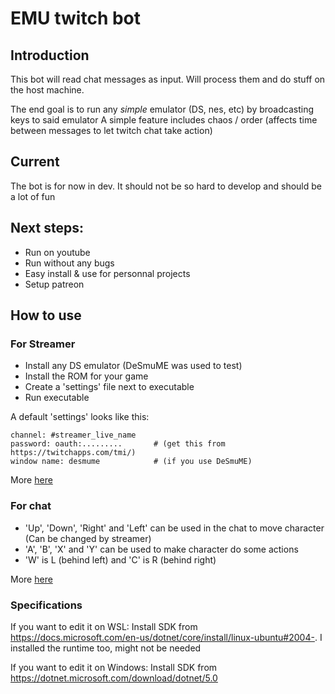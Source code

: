 # EMU twitch bot
## Introduction
This bot will read chat messages as input.
Will process them and do stuff on the host machine. 

The end goal is to run any _simple_ emulator (DS, nes, etc) by broadcasting keys to said emulator
A simple feature includes chaos / order (affects time between messages to let twitch chat take action)

## Current
The bot is for now in dev.
It should not be so hard to develop and should be a lot of fun

## Next steps:
- Run on youtube
- Run without any bugs
- Easy install & use for personnal projects
- Setup patreon

## How to use
### For Streamer
- Install any DS emulator (DeSmuME was used to test)
- Install the ROM for your game
- Create a 'settings' file next to executable
- Run executable

A default 'settings' looks like this:
```
channel: #streamer_live_name
password: oauth:.........       # (get this from https://twitchapps.com/tmi/)
window name: desmume            # (if you use DeSmuME)
```

More [here](https://github.com/erwanvivien/stream-chat-bot-dotnet/blob/main/streamer/README.md)

### For chat
- 'Up', 'Down', 'Right' and 'Left' can be used in the chat to move character (Can be changed by streamer)
- 'A', 'B', 'X' and 'Y' can be used to make character do some actions
- 'W' is L (behind left) and 'C' is R (behind right)

More [here](https://github.com/erwanvivien/stream-chat-bot-dotnet/blob/main/chat/README.md)

### Specifications
If you want to edit it on WSL:
Install SDK from https://docs.microsoft.com/en-us/dotnet/core/install/linux-ubuntu#2004-. I installed the runtime too, might not be needed

If you want to edit it on Windows:
Install SDK from https://dotnet.microsoft.com/download/dotnet/5.0
